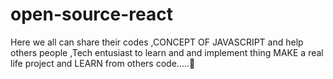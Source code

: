# open-source-react

Here we all can share their codes ,CONCEPT OF JAVASCRIPT and help others people ,Tech entusiast to learn and and implement thing 
MAKE a real life project and LEARN from others code.....💯
